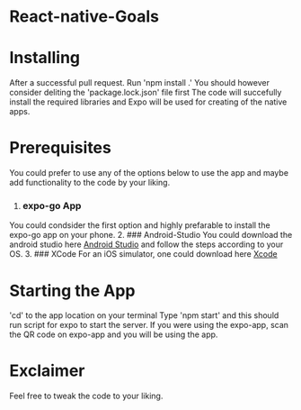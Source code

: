 # React-native-Goals

# Installing
After a successful pull request. Run 'npm install .'
You should however consider deliting the 'package.lock.json' file first
The code will succefully install the required libraries and Expo will be used for creating of the native apps.

# Prerequisites
You could prefer to use any of the options below to use the app and maybe add functionality to the code by your liking.
1. ### expo-go App
You could condsider the first option and highly prefarable to install the expo-go app on your phone.
2. ### Android-Studio
You could download the android studio here [Android Studio](https://developer.android.com/studio) and follow the steps according to your OS.
3. ### XCode
For an iOS simulator, one could download here [Xcode ](https://developer.apple.com/xcode/)
 
# Starting the App
'cd' to the app location on your terminal
Type 'npm start' and this should run script for expo to start the server.
If you were using the expo-app, scan the QR code on expo-app and you will be using the app.

# Exclaimer
 Feel free to tweak the code to your liking.
